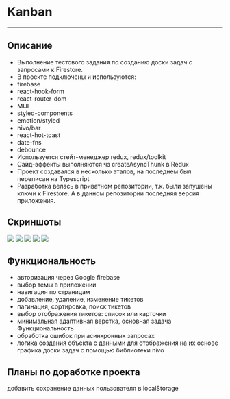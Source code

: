 # Kanban
***
<!-- [ссылка на gh-pages](https://nikolaymishaev.github.io/Kanban-test-task/) -->

## Описание
- Выполнение тестового задания по созданию доски задач с запросами к Firestore.
- В проекте подключены и используются:
- firebase
- react-hook-form
- react-router-dom
- MUI
- styled-components
- emotion/styled
- nivo/bar
- react-hot-toast
- date-fns
- debounce
- Используется стейт-менеджер redux, redux/toolkit
- Сайд-эффекты выполняются чз createAsyncThunk в Redux
- Проект создавался в несколько этапов, на последнем был переписан на Typescript
- Разработка велась в приватном репозитории, т.к. были запушены ключи к Firestore. А в данном репозитории последняя версия приложения.

## Скриншоты
![](https://github.com/NikolayMishaev/dashboard_kit/raw/master/src/images/readme/01.jpg)
![](https://github.com/NikolayMishaev/dashboard_kit/raw/master/src/images/readme/02.jpg)
![](https://github.com/NikolayMishaev/dashboard_kit/raw/master/src/images/readme/03.jpg)
![](https://github.com/NikolayMishaev/dashboard_kit/raw/master/src/images/readme/04.jpg)
![](https://github.com/NikolayMishaev/dashboard_kit/raw/master/src/images/readme/05.jpg)

## Функциональность
- авторизация через Google firebase
- выбор темы в приложении
- навигация по страницам
- добавление, удаление, изменение тикетов
- пагинация, сортировка, поиск тикетов
- выбор отображения тикетов: список или карточки
- минимальная адаптивная верстка, основная задача Функциональность
- обработка ошибок при асинхронных запросах
- логика создания объекта с данными для отображения на их основе графика доски задач с помощью библиотеки nivo

## Планы по доработке проекта

добавить сохранение данных пользователя в localStorage
